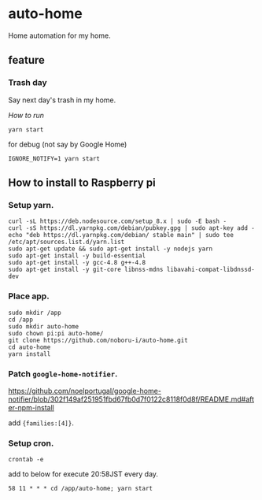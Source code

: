 # auto-home

Home automation for my home.

## feature

### Trash day

Say next day's trash in my home.

*How to run*

```
yarn start
```

for debug (not say by Google Home)

```
IGNORE_NOTIFY=1 yarn start
```

## How to install to Raspberry pi

### Setup yarn.

```
curl -sL https://deb.nodesource.com/setup_8.x | sudo -E bash -
curl -sS https://dl.yarnpkg.com/debian/pubkey.gpg | sudo apt-key add -
echo "deb https://dl.yarnpkg.com/debian/ stable main" | sudo tee /etc/apt/sources.list.d/yarn.list
sudo apt-get update && sudo apt-get install -y nodejs yarn
sudo apt-get install -y build-essential
sudo apt-get install -y gcc-4.8 g++-4.8
sudo apt-get install -y git-core libnss-mdns libavahi-compat-libdnssd-dev
```

### Place app.

```
sudo mkdir /app
cd /app
sudo mkdir auto-home
sudo chown pi:pi auto-home/
git clone https://github.com/noboru-i/auto-home.git
cd auto-home
yarn install
```

### Patch `google-home-notifier`.

https://github.com/noelportugal/google-home-notifier/blob/302f149af251951fbd67fb0d7f0122c8118f0d8f/README.md#after-npm-install

add `{families:[4]}`.

### Setup cron.

```
crontab -e
```

add to below for execute 20:58JST every day.

```
58 11 * * * cd /app/auto-home; yarn start
```
